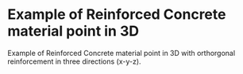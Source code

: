 # Example of Reinforced Concrete material point in 3D
Example of Reinforced Concrete material point in 3D with orthorgonal reinforcement in three directions (x-y-z).